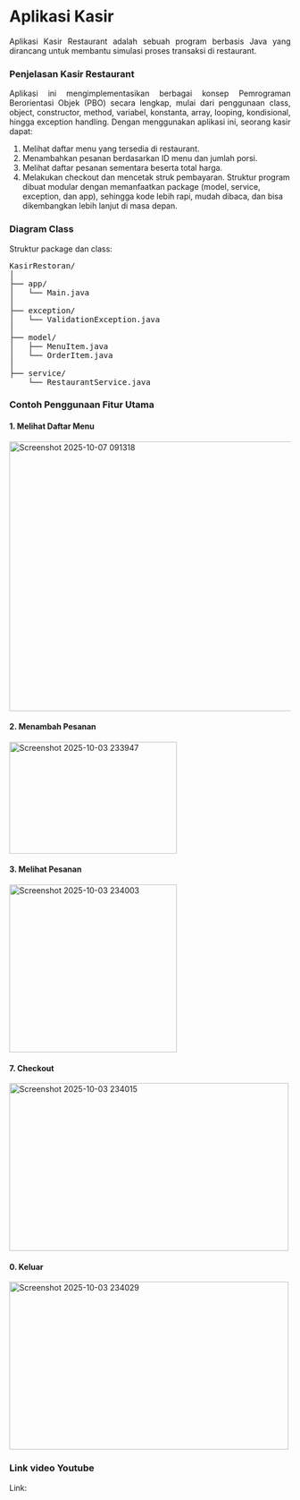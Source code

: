 <h1>Aplikasi Kasir</h1>
<div align="Justify">Aplikasi Kasir Restaurant adalah sebuah program berbasis Java yang dirancang untuk membantu simulasi proses transaksi di restaurant.</div> 
<h3>Penjelasan Kasir Restaurant</h3>
<div align="Justify">Aplikasi ini mengimplementasikan berbagai konsep Pemrograman Berorientasi Objek (PBO) secara lengkap, mulai dari penggunaan class, object, constructor, method, variabel, konstanta, array, looping, kondisional, hingga exception handling.
Dengan menggunakan aplikasi ini, seorang kasir dapat:</div>
  
1. Melihat daftar menu yang tersedia di restaurant.
2. Menambahkan pesanan berdasarkan ID menu dan jumlah porsi.
3. Melihat daftar pesanan sementara beserta total harga.
4. Melakukan checkout dan mencetak struk pembayaran.
Struktur program dibuat modular dengan memanfaatkan package (model, service, exception, dan app), sehingga kode lebih rapi, mudah dibaca, dan bisa dikembangkan lebih lanjut di masa depan.
<h3>Diagram Class</h3>
Struktur package dan class:
<pre>KasirRestoran/
│
├── app/
│   └── Main.java                
│
├── exception/
│   └── ValidationException.java 
│
├── model/
│   ├── MenuItem.java                   
│   └── OrderItem.java               
│
├── service/
    └── RestaurantService.java</pre>
<h3>Contoh Penggunaan Fitur Utama</h3>
<h4>1. Melihat Daftar Menu</h4>
<img width="936" height="482" alt="Screenshot 2025-10-07 091318" src="https://github.com/user-attachments/assets/cbdf3d55-970e-4e41-bbae-f37a7a96a005" />
<h4>2. Menambah Pesanan</h4>
<img width="300" height="200" alt="Screenshot 2025-10-03 233947" src="https://github.com/user-attachments/assets/841a7c68-e8b5-4f02-b7dd-7523afa473ce" />
<h4>3. Melihat Pesanan</h4>
<img width="300" height="300" alt="Screenshot 2025-10-03 234003" src="https://github.com/user-attachments/assets/71d45492-cd07-4c2c-b023-70ce2e1d2563" />
<h4>7. Checkout</h4>
<img width="500" height="300" alt="Screenshot 2025-10-03 234015" src="https://github.com/user-attachments/assets/b146a4f9-8f7e-44ac-b18e-9afd84a70281" />
<h4>0. Keluar</h4>
<img width="500" height="300" alt="Screenshot 2025-10-03 234029" src="https://github.com/user-attachments/assets/0ed6e61e-0834-4440-8359-da203299a0fa" />
<h3>Link video Youtube</h3>
Link:
